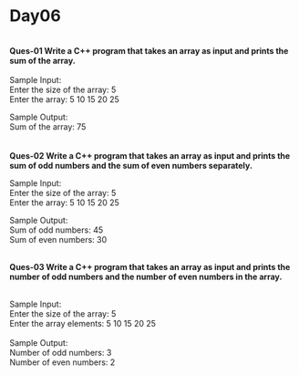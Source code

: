# Day06
<br>
<b>Ques-01 Write a C++ program that takes an array as input and prints the sum of the array.</b>
<br>
<br>
Sample Input:<br>
Enter the size of the array: 5<br>
Enter the array: 5 10 15 20 25<br>

Sample Output:<br>
Sum of the array: 75<br>
<br>
<br>
<b>Ques-02 Write a C++ program that takes an array as input and prints the sum of odd numbers and the sum of even numbers separately.</b>
<br>

Sample Input:<br>
Enter the size of the array: 5<br>
Enter the array: 5 10 15 20 25<br>

Sample Output:<br>
Sum of odd numbers: 45<br>
Sum of even numbers: 30<br>
<br>

<b>Ques-03 Write a C++ program that takes an array as input and prints the number of odd numbers and the number of even numbers in the array.</b>
<br>
<br>

Sample Input:<br>
Enter the size of the array: 5<br>
Enter the array elements: 5 10 15 20 25<br>
<br>
Sample Output:<br>
Number of odd numbers: 3<br>
Number of even numbers: 2<br>
<br>
